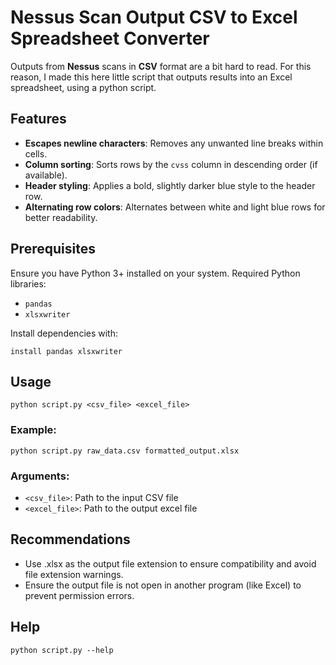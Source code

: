 # **Nessus** Scan Output CSV to Excel Spreadsheet Converter

Outputs from **Nessus** scans in **CSV** format are a bit hard to read. For this reason, I made this here little script that outputs results into an Excel spreadsheet, using a python script. 

## Features

- **Escapes newline characters**: Removes any unwanted line breaks within cells.
- **Column sorting**: Sorts rows by the `cvss` column in descending order (if available).
- **Header styling**: Applies a bold, slightly darker blue style to the header row.
- **Alternating row colors**: Alternates between white and light blue rows for better readability.

## Prerequisites

Ensure you have Python 3+ installed on your system. Required Python libraries:
- `pandas`
- `xlsxwriter`

Install dependencies with:
``` pip 
install pandas xlsxwriter 
```


## Usage

```
python script.py <csv_file> <excel_file>
```

### Example: 
```
python script.py raw_data.csv formatted_output.xlsx
```

### Arguments: 
- `<csv_file>`: Path to the input CSV file
- `<excel_file>`: Path to the output excel file

## Recommendations 
- Use .xlsx as the output file extension to ensure compatibility and avoid file extension warnings.
- Ensure the output file is not open in another program (like Excel) to prevent permission errors.

## Help 
``` 
python script.py --help
```

